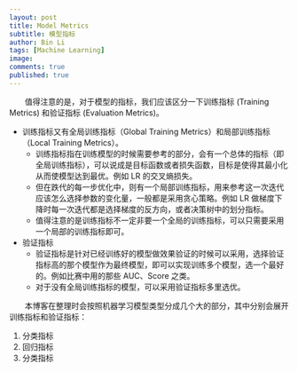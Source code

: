 ```yaml
---
layout: post
title: Model Metrics
subtitle: 模型指标
author: Bin Li
tags: [Machine Learning]
image: 
comments: true
published: true
---
```


　　值得注意的是，对于模型的指标，我们应该区分一下训练指标 (Training Metrics) 和验证指标 (Evaluation Metrics)。

* 训练指标又有全局训练指标（Global Training Metrics）和局部训练指标（Local Training Metrics）。
    * 训练指标指在训练模型的时候需要参考的部分，会有一个总体的指标（即全局训练指标），可以说成是目标函数或者损失函数，目标是使得其最小化从而使模型达到最优。例如 LR 的交叉熵损失。
    * 但在跌代的每一步优化中，则有一个局部训练指标，用来参考这一次迭代应该怎么选择参数的变化量，一般都是采用贪心策略。例如 LR 做梯度下降时每一次迭代都是选择梯度的反方向，或者决策树中的划分指标。
    * 值得注意的是训练指标不一定非要一个全局的训练指标，可以只需要采用一个局部的训练指标即可。
* 验证指标
    * 验证指标是针对已经训练好的模型做效果验证的时候可以采用，选择验证指标高的那个模型作为最终模型，即可以实现训练多个模型，选一个最好的。例如比赛中用的那些 AUC、Score 之类。
    * 对于没有全局训练指标的模型，可以采用验证指标多里选优。

　　本博客在整理时会按照机器学习模型类型分成几个大的部分，其中分别会展开训练指标和验证指标：
1. 分类指标
2. 回归指标
3. 分类指标

